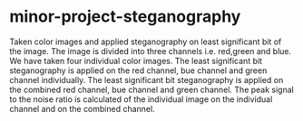 # minor-project-steganography
Taken color images and applied steganography on least significant bit of the image.
The image is divided into three channels i.e. red,green and blue.
We have taken four individual color images.
The least significant bit steganography is applied on the red channel, bue channel and green channel individually.
The least significant bit steganography is applied on the combined red channel, bue channel and green channel.
The peak signal to the noise ratio is calculated of the individual image on the individual channel and on the combined channel. 
